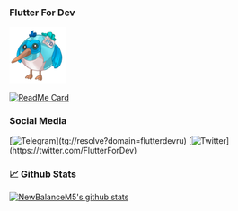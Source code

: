  ### Flutter For Dev
 
 <img src="https://github.com/newbalancem5/newbalancem5/blob/master/assets/bird.png" width="100" height="100">

 [![ReadMe Card](https://github-readme-stats.vercel.app/api/pin/?username=newbalancem5&repo=flutter_info)](https://github.com/newbalancem5/flutter_info)

### Social Media
 [![Telegram]("https://github.com/newbalancem5/newbalancem5/blob/master/assets/telegram.png?style=width="20")](tg://resolve?domain=flutterdevru)
 [![Twitter]("https://github.com/newbalancem5/newbalancem5/blob/master/assets/twitter.png")](https://twitter.com/FlutterForDev)
### 📈 Github Stats
  
[![NewBalanceM5's github stats](https://github-readme-stats.vercel.app/api?username=newbalancem5)](https://github.com/newbalancem5/github-readme-stats)


